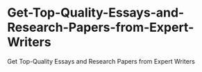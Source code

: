 # Get-Top-Quality-Essays-and-Research-Papers-from-Expert-Writers
Get Top-Quality Essays and Research Papers from Expert Writers
